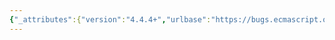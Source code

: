 ```yaml
---
{"_attributes":{"version":"4.4.4+","urlbase":"https://bugs.ecmascript.org/","maintainer":"dherman@mozilla.com"},"bug":{"bug_id":3509,"creation_ts":"2015-01-03 18:17:00 -0800","short_desc":"For consistency, String(symbol) should throw an exception. Use Reflect.* API to retrieve Symbol description","delta_ts":"2015-03-15 11:59:44 -0700","product":"Draft for 6th Edition","component":"technical issue","version":"Rev 30: December 24, 2014 Draft","rep_platform":"All","op_sys":"All","bug_status":"RESOLVED","resolution":"WONTFIX","priority":"Normal","bug_severity":"enhancement","everconfirmed":true,"reporter":{"uid":"waldron.rick","name":"Rick Waldron"},"assigned_to":{"uid":"allen","name":"Allen Wirfs-Brock"},"cc":["446240525","brendan","caitpotter88","claude.pache"],"long_desc":[{"commentid":11303,"comment_count":0,"who":{"uid":"waldron.rick","name":"Rick Waldron"},"bug_when":"2015-01-03 18:17:58 -0800","thetext":"See discussion here: https://esdiscuss.org/topic/implicit-coercion-of-symbols"},{"commentid":11304,"comment_count":1,"who":{"uid":"446240525","name":"ziyunfei"},"bug_when":"2015-01-03 18:56:43 -0800","thetext":"Relevant discussion: https://esdiscuss.org/topic/string-symbol"},{"commentid":11305,"comment_count":2,"who":{"uid":"claude.pache","name":"Claude Pache"},"bug_when":"2015-01-04 08:40:51 -0800","thetext":"If we do that, we should consider making `Symbol.prototype.toString()` throw as well for consistency."},{"commentid":11306,"comment_count":3,"who":{"uid":"caitpotter88","name":"Caitlin Potter [:caitp]"},"bug_when":"2015-01-04 10:56:23 -0800","thetext":"Sort of want to bring up what I was saying in comment 22:\n\nWhile it's fine to have a Reflect API specifically for converting a Symbol to a string, is there any reason why we couldn't have it generalized for all primitive types?\n\nIt would be really cool if there were a guaranteed side-effect-free method for converting value types to strings.\n\nFor Object types, it's a bit more complicated to get a side-effect-free stringifier, but I don't see any reason why that couldn't be done (eg internal class name / class binding identifier / function binding identifier / fallback strings for these values).\n\nIn short, Reflect.toString(O) (or whatever it's called) should always do the right thing, and always be side-effect-free, should never be customizable. This would have advantages for VMs which could inline specific R.toString calls for specific types.\n\nJust a thought, but I think valueOf and toString and @@toStringTag are problematic enough due to the potential side effects, so it would be awesome to have a useful alternative which never suffered from these."},{"commentid":11342,"comment_count":4,"who":{"uid":"allen","name":"Allen Wirfs-Brock"},"bug_when":"2015-01-13 15:19:21 -0800","thetext":"This has already been consider by TC39. This is a black and white situation where one of the alternatives is clearly better than the alternative.\n\nGiven that, I don't think we need to revisit the current TX39 decision at this late date in ES6 development."},{"commentid":11347,"comment_count":5,"who":{"uid":"brendan","name":"Brendan Eich"},"bug_when":"2015-01-13 17:17:30 -0800","thetext":"Allen, agree it's quite late and we have bigger fish to fry, but one alternative beating another when there are three alternatives doesn't explain the status quo.\n\nAlternative 1 (current ES6 draft spec): ''+sym throws, String(sym) works.\n\nAlternative 2: both work -- a non-starter, everyone agrees to this, I think.\n\nAlternative 3: both throw, and Reflect.describe gets fast-tracked somehow. This is the alternative people cc'ed here favor, and TC39 has never evaluated it or rejected it as clearly worse, i.e., judged alternative 1 as clearly better than alternative 3.\n\nWe may just be out of time. If so, we can't relax an error (dynamic of course) in the future -- instead, we have to support String(sym) not throwing, forever (and Symbol.prototype.toString as Claude points out in comment 2).\n\nDetails, details! Still worth sweating.\n\n/be"},{"commentid":13733,"comment_count":6,"who":{"uid":"allen","name":"Allen Wirfs-Brock"},"bug_when":"2015-03-15 11:59:44 -0700","thetext":"It's now clearly too late to introduce  a new Reflect.* API, particularly one that has never been submitted to TC39.\n\nThere are many \"we could have done this differently\" points in the ES6 spec. but the time for design changes has passed.\n\nA Reflect.toString like in Comment 3 seems like a fine thing for someone to champion for ES7, independent of the behavior of String(symbol)"}]}}
---
```


